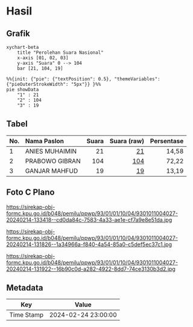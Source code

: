 # Hasil

## Grafik

```mermaid
xychart-beta
    title "Perolehan Suara Nasional"
    x-axis [01, 02, 03]
    y-axis "Suara" 0 --> 104
    bar [21, 104, 19]
```

```mermaid
%%{init: {"pie": {"textPosition": 0.5}, "themeVariables": {"pieOuterStrokeWidth": "5px"}} }%%
pie showData
    "1" : 21
    "2" : 104
    "3" : 19
```

## Tabel

| No. | Nama Paslon    | Suara | Suara (raw) | Persentase |
|:--- |:-------------- | -----:| -----------:| ----------:|
| 1   | ANIES MUHAIMIN | 21    | [21][p-1]   | 14,58      |
| 2   | PRABOWO GIBRAN | 104   | [104][p-2]  | 72,22      |
| 3   | GANJAR MAHFUD  | 19    | [19][p-3]   | 13,19      |


[p-1]: https://github.com/gigit-pemilu/pemilu-2024/blob/main/pilpres/hitung-suara/sub/93-papua-selatan/sub/01-merauke/sub/01-merauke/sub/1004-mandala/sub/027-tps/sub/paslon-1.txt
[p-2]: https://github.com/gigit-pemilu/pemilu-2024/blob/main/pilpres/hitung-suara/sub/93-papua-selatan/sub/01-merauke/sub/01-merauke/sub/1004-mandala/sub/027-tps/sub/paslon-2.txt
[p-3]: https://github.com/gigit-pemilu/pemilu-2024/blob/main/pilpres/hitung-suara/sub/93-papua-selatan/sub/01-merauke/sub/01-merauke/sub/1004-mandala/sub/027-tps/sub/paslon-3.txt

## Foto C Plano

https://sirekap-obj-formc.kpu.go.id/b048/pemilu/ppwp/93/01/01/10/04/9301011004027-20240214-133418--cd0da84c-7583-4a33-ae1e-cf7a9e8e51da.jpg

https://sirekap-obj-formc.kpu.go.id/b048/pemilu/ppwp/93/01/01/10/04/9301011004027-20240214-131826--1a34966a-f840-4a54-85a0-c5def5ec37c1.jpg

https://sirekap-obj-formc.kpu.go.id/b048/pemilu/ppwp/93/01/01/10/04/9301011004027-20240214-131922--16b90c0d-a282-4922-8dd7-74ce3130b3d2.jpg


## Metadata

| Key        | Value               |
| ---------- | ------------------- |
| Time Stamp | 2024-02-24 23:00:00 |



